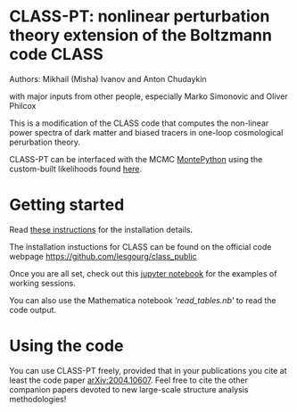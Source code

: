 # CLASS-PT: nonlinear perturbation theory extension of the Boltzmann code CLASS

Authors: Mikhail (Misha) Ivanov and Anton Chudaykin 

with major inputs from other people, especially Marko Simonovic and Oliver Philcox

This is a modification of the CLASS code that computes the non-linear power spectra of dark matter and biased tracers in one-loop cosmological perurbation theory.
 
CLASS-PT can be interfaced with the MCMC [MontePython](https://github.com/brinckmann/montepython_public) using the custom-built likelihoods found [here](https://github.com/Michalychforever/lss_montepython).
 
# Getting started

Read [these instructions](https://github.com/Michalychforever/CLASS-PT/blob/master/instructions.pdf) for the installation details.  

The installation instuctions for CLASS can be found on the official code webpage https://github.com/lesgourg/class_public

Once you are all set, check out this [jupyter notebook](https://github.com/Michalychforever/CLASS-PT/blob/master/notebooks/nonlinear_pt.ipynb) for the examples of working sessions.

You can also use the Mathematica notebook *'read_tables.nb'* to read the code output.

# Using the code

You can use CLASS-PT freely, provided that in your publications you cite at least the code paper [arXiv:2004.10607](https://arxiv.org/abs/2004.10607). Feel free to cite the other companion papers devoted to new large-scale structure analysis methodologies! 
